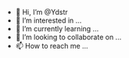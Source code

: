- 👋 Hi, I’m @Ydstr
- 👀 I’m interested in ...
- 🌱 I’m currently learning ...
- 💞️ I’m looking to collaborate on ...
- 📫 How to reach me ...

<!---
Ydstr/Ydstr is a ✨ special ✨ repository because its `README.md` (this file) appears on your GitHub profile.
You can click the Preview link to take a look at your changes.
--->

